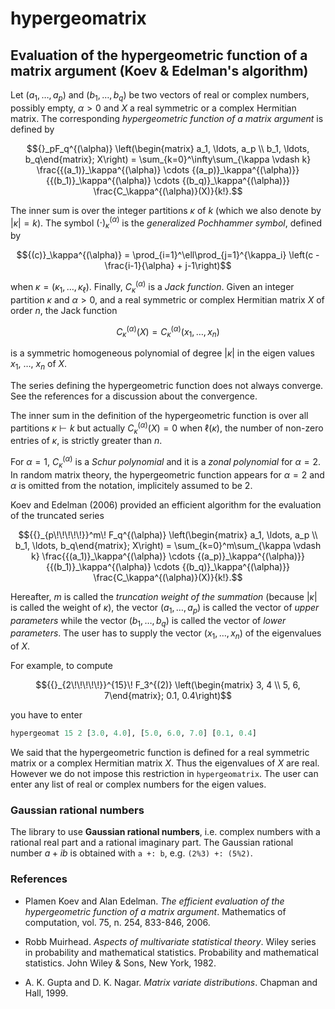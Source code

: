 # hypergeomatrix

## Evaluation of the hypergeometric function of a matrix argument (Koev & Edelman's algorithm)

Let $(a_1, \ldots, a_p)$ and $(b_1, \ldots, b_q)$ be two vectors of real or 
complex numbers, possibly empty, $\alpha > 0$ and $X$ a real symmetric or a 
complex Hermitian matrix. 
The corresponding *hypergeometric function of a matrix argument* is defined by 
```math
{}_pF_q^{(\alpha)} \left(\begin{matrix} a_1, \ldots, a_p \\ b_1, \ldots, b_q\end{matrix}; X\right) = \sum_{k=0}^\infty\sum_{\kappa \vdash k} \frac{{(a_1)}_\kappa^{(\alpha)} \cdots {(a_p)}_\kappa^{(\alpha)}} {{(b_1)}_\kappa^{(\alpha)} \cdots {(b_q)}_\kappa^{(\alpha)}} \frac{C_\kappa^{(\alpha)}(X)}{k!}.
```
The inner sum is over the integer partitions $\kappa$ of $k$ (which we also 
denote by $|\kappa| = k$). The symbol ${(\cdot)}_\kappa^{(\alpha)}$ is the 
*generalized Pochhammer symbol*, defined by
```math
{(c)}_\kappa^{(\alpha)} = \prod_{i=1}^\ell\prod_{j=1}^{\kappa_i} \left(c - \frac{i-1}{\alpha} + j-1\right)
```
when $\kappa = (\kappa_1, \ldots, \kappa_\ell)$. 
Finally, $C_\kappa^{(\alpha)}$ is a *Jack function*. 
Given an integer partition $\kappa$ and $\alpha > 0$, and a 
real symmetric or complex Hermitian matrix $X$ of order $n$, 
the Jack function 
```math
C_\kappa^{(\alpha)}(X) = C_\kappa^{(\alpha)}(x_1, \ldots, x_n)
```
is a symmetric homogeneous polynomial of degree $|\kappa|$ in the 
eigen values $x_1$, $\ldots$, $x_n$ of $X$. 

The series defining the hypergeometric function does not always converge. 
See the references for a discussion about the convergence. 

The inner sum in the definition of the hypergeometric function is over 
all partitions $\kappa \vdash k$ but actually 
$C_\kappa^{(\alpha)}(X) = 0$ when $\ell(\kappa)$, the number of non-zero 
entries of $\kappa$, is strictly greater than $n$.

For $\alpha=1$, $C_\kappa^{(\alpha)}$ is a *Schur polynomial* and it is 
a *zonal polynomial* for $\alpha = 2$. 
In random matrix theory, the hypergeometric function appears for $\alpha=2$ 
and $\alpha$ is omitted from the notation, implicitely assumed to be $2$. 

Koev and Edelman (2006) provided an efficient algorithm for the evaluation 
of the truncated series 
```math
{{}_{p\!\!\!\!\!}}^m\! F_q^{(\alpha)} \left(\begin{matrix} a_1, \ldots, a_p \\ b_1, \ldots, b_q\end{matrix}; X\right) = \sum_{k=0}^m\sum_{\kappa \vdash k} \frac{{(a_1)}_\kappa^{(\alpha)} \cdots {(a_p)}_\kappa^{(\alpha)}} {{(b_1)}_\kappa^{(\alpha)} \cdots {(b_q)}_\kappa^{(\alpha)}} 
\frac{C_\kappa^{(\alpha)}(X)}{k!}.
```

Hereafter, $m$ is called the *truncation weight of the summation* 
(because $|\kappa|$ is called the weight of $\kappa$), the vector 
$(a_1, \ldots, a_p)$ is called the vector of *upper parameters* while 
the vector $(b_1, \ldots, b_q)$ is called the vector of *lower parameters*. 
The user has to supply the vector $(x_1, \ldots, x_n)$ of the eigenvalues 
of $X$. 

For example, to compute
```math
{{}_{2\!\!\!\!\!}}^{15}\! F_3^{(2)} \left(\begin{matrix} 3, 4 \\ 5, 6, 7\end{matrix}; 0.1, 0.4\right)
```
you have to enter 

```haskell
hypergeomat 15 2 [3.0, 4.0], [5.0, 6.0, 7.0] [0.1, 0.4]
```

We said that the hypergeometric function is defined for a real symmetric 
matrix or a complex Hermitian matrix $X$. Thus the eigenvalues of $X$ 
are real. However we do not impose this restriction in `hypergeomatrix`. 
The user can enter any list of real or complex numbers for the eigen values. 

### Gaussian rational numbers

The library to use **Gaussian rational numbers**, i.e. complex numbers with 
a rational real part and a rational imaginary part. The Gaussian rational 
number $a + ib$ is obtained with `a +: b`, e.g. `(2%3) +: (5%2)`.


### References

- Plamen Koev and Alan Edelman. 
*The efficient evaluation of the hypergeometric function of a matrix argument*.
Mathematics of computation, vol. 75, n. 254, 833-846, 2006.

- Robb Muirhead. 
*Aspects of multivariate statistical theory*. 
Wiley series in probability and mathematical statistics. 
Probability and mathematical statistics. 
John Wiley & Sons, New York, 1982.

- A. K. Gupta and D. K. Nagar. 
*Matrix variate distributions*. 
Chapman and Hall, 1999.

